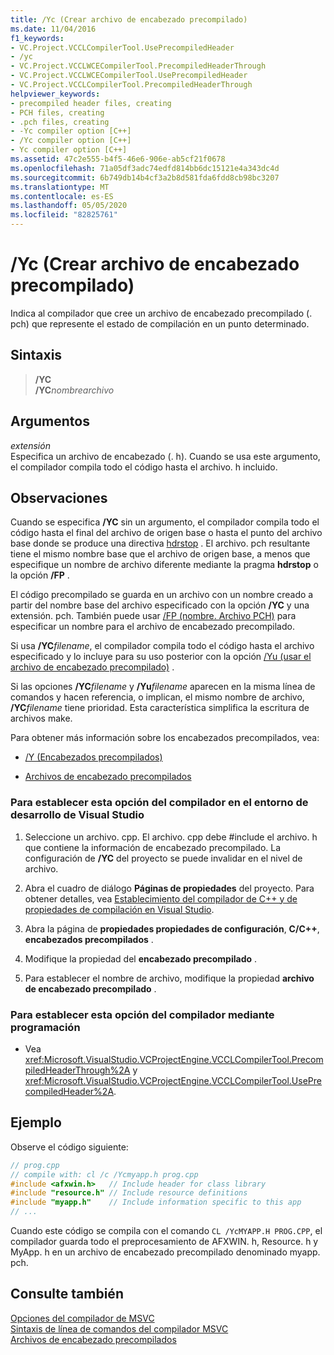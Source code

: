 ```yaml
---
title: /Yc (Crear archivo de encabezado precompilado)
ms.date: 11/04/2016
f1_keywords:
- VC.Project.VCCLCompilerTool.UsePrecompiledHeader
- /yc
- VC.Project.VCCLWCECompilerTool.PrecompiledHeaderThrough
- VC.Project.VCCLWCECompilerTool.UsePrecompiledHeader
- VC.Project.VCCLCompilerTool.PrecompiledHeaderThrough
helpviewer_keywords:
- precompiled header files, creating
- PCH files, creating
- .pch files, creating
- -Yc compiler option [C++]
- /Yc compiler option [C++]
- Yc compiler option [C++]
ms.assetid: 47c2e555-b4f5-46e6-906e-ab5cf21f0678
ms.openlocfilehash: 71a05df3adc74edfd814bb6dc15121e4a343dc4d
ms.sourcegitcommit: 6b749db14b4cf3a2b8d581fda6fdd8cb98bc3207
ms.translationtype: MT
ms.contentlocale: es-ES
ms.lasthandoff: 05/05/2020
ms.locfileid: "82825761"
---
```

# <a name="yc-create-precompiled-header-file"></a>/Yc (Crear archivo de encabezado precompilado)

Indica al compilador que cree un archivo de encabezado precompilado (. pch) que represente el estado de compilación en un punto determinado.

## <a name="syntax"></a>Sintaxis

> __/YC__\
> __/YC__*nombrearchivo*

## <a name="arguments"></a>Argumentos

*extensión*<br/>
Especifica un archivo de encabezado (. h). Cuando se usa este argumento, el compilador compila todo el código hasta el archivo. h incluido.

## <a name="remarks"></a>Observaciones

Cuando se especifica **/YC** sin un argumento, el compilador compila todo el código hasta el final del archivo de origen base o hasta el punto del archivo base donde se produce una directiva [hdrstop](../../preprocessor/hdrstop.md) . El archivo. pch resultante tiene el mismo nombre base que el archivo de origen base, a menos que especifique un nombre de archivo diferente mediante la pragma **hdrstop** o la opción **/FP** .

El código precompilado se guarda en un archivo con un nombre creado a partir del nombre base del archivo especificado con la opción **/YC** y una extensión. pch. También puede usar [/FP (nombre. Archivo PCH)](fp-name-dot-pch-file.md) para especificar un nombre para el archivo de encabezado precompilado.

Si usa __/YC__*filename*, el compilador compila todo el código hasta el archivo especificado y lo incluye para su uso posterior con la opción [/Yu (usar el archivo de encabezado precompilado)](yu-use-precompiled-header-file.md) .

Si las opciones __/YC__*filename* y __/Yu__*filename* aparecen en la misma línea de comandos y hacen referencia, o implican, el mismo nombre de archivo, __/YC__*filename* tiene prioridad. Esta característica simplifica la escritura de archivos make.

Para obtener más información sobre los encabezados precompilados, vea:

- [/Y (Encabezados precompilados)](y-precompiled-headers.md)

- [Archivos de encabezado precompilados](../creating-precompiled-header-files.md)

### <a name="to-set-this-compiler-option-in-the-visual-studio-development-environment"></a>Para establecer esta opción del compilador en el entorno de desarrollo de Visual Studio

1. Seleccione un archivo. cpp. El archivo. cpp debe #include el archivo. h que contiene la información de encabezado precompilado. La configuración de **/YC** del proyecto se puede invalidar en el nivel de archivo.

1. Abra el cuadro de diálogo **Páginas de propiedades** del proyecto. Para obtener detalles, vea [Establecimiento del compilador de C++ y de propiedades de compilación en Visual Studio](../working-with-project-properties.md).

1. Abra la página de **propiedades propiedades de configuración**, **C/C++**, **encabezados precompilados** .

1. Modifique la propiedad del **encabezado precompilado** .

1. Para establecer el nombre de archivo, modifique la propiedad **archivo de encabezado precompilado** .

### <a name="to-set-this-compiler-option-programmatically"></a>Para establecer esta opción del compilador mediante programación

- Vea <xref:Microsoft.VisualStudio.VCProjectEngine.VCCLCompilerTool.PrecompiledHeaderThrough%2A> y <xref:Microsoft.VisualStudio.VCProjectEngine.VCCLCompilerTool.UsePrecompiledHeader%2A>.

## <a name="example"></a>Ejemplo

Observe el código siguiente:

```cpp
// prog.cpp
// compile with: cl /c /Ycmyapp.h prog.cpp
#include <afxwin.h>   // Include header for class library
#include "resource.h" // Include resource definitions
#include "myapp.h"    // Include information specific to this app
// ...
```

Cuando este código se compila con el comando `CL /YcMYAPP.H PROG.CPP`, el compilador guarda todo el preprocesamiento de AFXWIN. h, Resource. h y MyApp. h en un archivo de encabezado precompilado denominado myapp. pch.

## <a name="see-also"></a>Consulte también

[Opciones del compilador de MSVC](compiler-options.md)<br/>
[Sintaxis de línea de comandos del compilador MSVC](compiler-command-line-syntax.md)<br/>
[Archivos de encabezado precompilados](../creating-precompiled-header-files.md)
